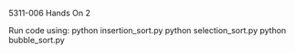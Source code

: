 5311-006 Hands On 2

Run code using:
python insertion_sort.py
python selection_sort.py
python bubble_sort.py
